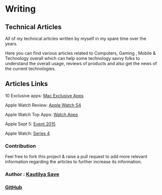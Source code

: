 # Writing

## Technical Articles

All of my technical articles written by myself in my spare time over the years.

Here you can find various articles related to Computers, Gaming , Mobile & Technology overall which can help some technology savvy folks to understand the overall usage, reviews of products and also get the news of the current technologies.

## Articles Links

10 Exclusive apps: [Mac Exclusive Apps](10_Exclusive_apps_for_Mac/Top_10_Exclusive_apps_for_Mac.md)

Apple Watch Review: [Apple Watch S4](10_Exclusive_apps_for_Mac/Top_10_Exclusive_apps_for_Mac.md)

Apple Watch Top Apps: [Watch Apps](10_Exclusive_apps_for_Mac/Top_10_Exclusive_apps_for_Mac.md)

Apple Sept 5: [Event 2015](Apple_Event_9_15/Apple_Sept9_Event_Highlights.md)

Apple Watch: [Series 4](Apple_Watch_Series4/apple_watch_series4.md)

### Contribution

Feel free to fork this project & raise a pull request to add more relevant information regarding the articles to further increase its information.

### Author : [Kautilya Save](https://kautilya.design/)

### [GitHub](https://github.com/SensehacK)